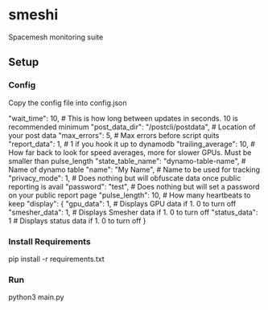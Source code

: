 # smeshi
Spacemesh monitoring suite

## Setup

### Config
Copy the config file into config.json

"wait_time": 10, # This is how long between updates in seconds. 10 is recommended minimum
"post_data_dir": "/postcli/postdata", # Location of your post data
"max_errors": 5, # Max errors before script quits
"report_data": 1, # 1 if you hook it up to dynamodb
"trailing_average": 10, # How far back to look for speed averages, more for slower GPUs. Must be smaller than pulse_length
"state_table_name": "dynamo-table-name", # Name of dynamo table
"name": "My Name", # Name to be used for tracking
"privacy_mode": 1, # Does nothing but will obfuscate data once public reporting is avail
"password": "test", # Does nothing but will set a password on your public report page
"pulse_length": 10, # How many heartbeats to keep
"display": {
    "gpu_data": 1, # Displays GPU data if 1. 0 to turn off
    "smesher_data": 1, # Displays Smesher data if 1. 0 to turn off
    "status_data": 1 # Displays status data if 1. 0 to turn off
}

### Install Requirements
pip install -r requirements.txt

### Run
python3 main.py